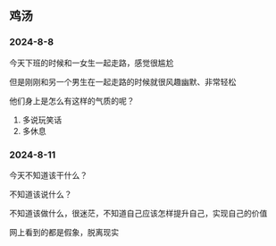 ## 鸡汤

### 2024-8-8

今天下班的时候和一女生一起走路，感觉很尴尬

但是刚刚和另一个男生在一起走路的时候就很风趣幽默、非常轻松

他们身上是怎么有这样的气质的呢？

1. 多说玩笑话
2. 多休息

### 2024-8-11

今天不知道该干什么？

不知道该说什么？

不知道该做什么，很迷茫，不知道自己应该怎样提升自己，实现自己的价值

网上看到的都是假象，脱离现实
